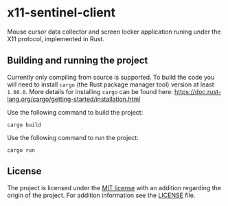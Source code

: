 # x11-sentinel-client

Mouse cursor data collector and screen locker application runing under the X11
protocol, implemented in Rust.

## Building and running the project

Currently only compiling from source is supported. To build the code you will
need to install `cargo` (the Rust package manager tool) version at least
`1.60.0`. More details for installing `cargo` can be found here:
https://doc.rust-lang.org/cargo/getting-started/installation.html

Use the following command to build the project:

```
cargo build
```

Use the following command to run the project:

```
cargo run
```

## License

The project is licensed under the
[MIT license](http://opensource.org/licenses/MIT) with an addition regarding the
origin of the project. For addition information see the [LICENSE](LICENSE) file.
